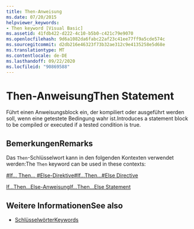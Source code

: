 ```yaml
---
title: Then-Anweisung
ms.date: 07/20/2015
helpviewer_keywords:
- Then keyword [Visual Basic]
ms.assetid: 41fdb422-d222-4c10-b5b0-c421c79e9070
ms.openlocfilehash: 9d6a1082da6fabc22af23c41ee77ff9a5cde574c
ms.sourcegitcommit: d2db216e46323f73b32ae312c9e4135258e5d68e
ms.translationtype: MT
ms.contentlocale: de-DE
ms.lasthandoff: 09/22/2020
ms.locfileid: "90869588"
---
```

# <a name="then-statement"></a><span data-ttu-id="800d9-102">Then-Anweisung</span><span class="sxs-lookup"><span data-stu-id="800d9-102">Then Statement</span></span>

<span data-ttu-id="800d9-103">Führt einen Anweisungsblock ein, der kompiliert oder ausgeführt werden soll, wenn eine getestete Bedingung wahr ist.</span><span class="sxs-lookup"><span data-stu-id="800d9-103">Introduces a statement block to be compiled or executed if a tested condition is true.</span></span>  
  
## <a name="remarks"></a><span data-ttu-id="800d9-104">Bemerkungen</span><span class="sxs-lookup"><span data-stu-id="800d9-104">Remarks</span></span>  

 <span data-ttu-id="800d9-105">Das `Then`-Schlüsselwort kann in den folgenden Kontexten verwendet werden:</span><span class="sxs-lookup"><span data-stu-id="800d9-105">The `Then` keyword can be used in these contexts:</span></span>  
  
 [<span data-ttu-id="800d9-106">#If... Then... #Else-Direktive</span><span class="sxs-lookup"><span data-stu-id="800d9-106">#If...Then...#Else Directive</span></span>](../directives/if-then-else-directives.md)  
  
 [<span data-ttu-id="800d9-107">If...Then...Else-Anweisung</span><span class="sxs-lookup"><span data-stu-id="800d9-107">If...Then...Else Statement</span></span>](if-then-else-statement.md)  
  
## <a name="see-also"></a><span data-ttu-id="800d9-108">Weitere Informationen</span><span class="sxs-lookup"><span data-stu-id="800d9-108">See also</span></span>

- [<span data-ttu-id="800d9-109">Schlüsselwörter</span><span class="sxs-lookup"><span data-stu-id="800d9-109">Keywords</span></span>](../keywords/index.md)
